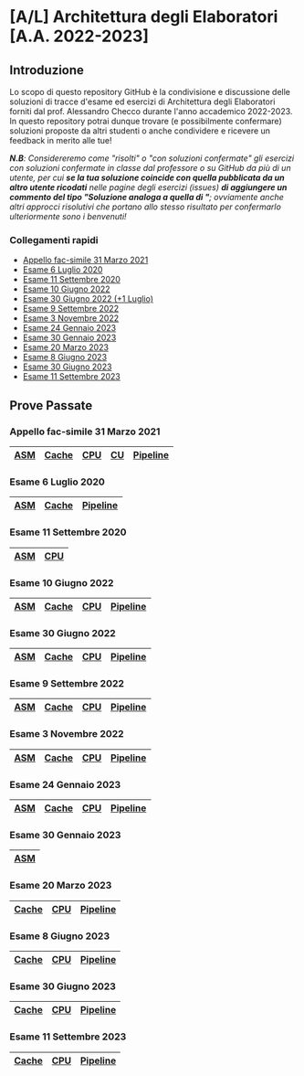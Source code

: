 # [A/L] Architettura degli Elaboratori [A.A. 2022-2023]
## Introduzione
Lo scopo di questo repository GitHub è la condivisione e discussione delle soluzioni di tracce d'esame ed esercizi di Architettura degli Elaboratori forniti dal prof. Alessandro Checco durante l'anno accademico  2022-2023. In questo repository potrai dunque trovare (e possibilmente confermare) soluzioni proposte da altri studenti o anche condividere e ricevere un feedback in merito alle tue!

_**N.B**: Considereremo come "risolti" o "con soluzioni confermate" gli esercizi con soluzioni confermate in classe dal professore o su GitHub da più di un utente, per cui **se la tua soluzione coincide con quella pubblicata da un altro utente ricodati** nelle pagine degli esercizi (issues) **di aggiungere un commento del tipo "Soluzione analoga a quella di <nome>"**; ovviamente anche altri approcci risolutivi che portano allo stesso risultato per confermarlo ulteriormente sono i benvenuti!_

### Collegamenti rapidi
  - [Appello fac-simile 31 Marzo 2021](#appello-fac-simile-31-marzo-2021)
  - [Esame 6 Luglio 2020](#esame-6-luglio-2020)
  - [Esame 11 Settembre 2020](#esame-11-settembre-2020)
  - [Esame 10 Giugno 2022](#esame-10-giugno-2022)
  - [Esame 30 Giugno 2022 (+1 Luglio)](#esame-30-giugno-2022)
  - [Esame 9 Settembre 2022](#esame-9-settembre-2022)
  - [Esame 3 Novembre 2022](#esame-3-novembre-2022)
  - [Esame 24 Gennaio 2023](#esame-24-gennaio-2023)
  - [Esame 30 Gennaio 2023](#esame-30-gennaio-2023)
  - [Esame 20 Marzo 2023](#esame-20-marzo-2023)
  - [Esame 8 Giugno 2023](#esame-8-giugno-2023)
  - [Esame 30 Giugno 2023](#esame-30-giugno-2023)
  - [Esame 11 Settembre 2023](#esame-11-settembre-2023)

## Prove Passate  
  
### Appello fac-simile 31 Marzo 2021
|[ASM](../../issues/23)|[Cache](../../issues/24)|[CPU](../../issues/25)|[CU](../../issues/26)|[Pipeline](../../issues/27)|
|---|---|---|---|---|

### Esame 6 Luglio 2020
|[ASM](../../issues/1)|[Cache](../../issues/2)|[Pipeline](../../issues/3)|
|---|---|---|
  
### Esame 11 Settembre 2020
|[ASM](../../issues/4) |[CPU](../../issues/5)|
|---|---|
  
### Esame 10 Giugno 2022
|[ASM](../../issues/18)|[Cache](../../issues/6)|[CPU](../../issues/7)|[Pipeline](../../issues/8)|
|---|---|---|---|
  
### Esame 30 Giugno 2022
|[ASM](../../issues/19)|[Cache](../../issues/32)|[CPU](../../issues/33)|[Pipeline](../../issues/34)|
|---|---|---|---|
  
### Esame 9 Settembre 2022
|[ASM](../../issues/28)|[Cache](../../issues/29)|[CPU](../../issues/30)|[Pipeline](../../issues/31)|
|---|---|---|---|
  
### Esame 3 Novembre 2022
|[ASM](../../issues/22)|[Cache](../../issues/9)|[CPU](../../issues/10)|[Pipeline](../../issues/11)|
|---|---|---|---|
  
### Esame 24 Gennaio 2023
|[ASM](../../issues/20)|[Cache](../../issues/12)|[CPU](../../issues/13)|[Pipeline](../../issues/14)|
|---|---|---|---|
  
### Esame 30 Gennaio 2023
|[ASM](../../issues/21)|
|---|
  
### Esame 20 Marzo 2023
|[Cache](../../issues/15)|[CPU](../../issues/16)|[Pipeline](../../issues/17)|
|---|---|---|

### Esame 8 Giugno 2023
|[Cache](../../issues/35)|[CPU](../../issues/36)|[Pipeline](../../issues/37)|
|---|---|---|

### Esame 30 Giugno 2023
|[Cache](../../issues/38)|[CPU](../../issues/39)|[Pipeline](../../issues/40)|
|---|---|---|

### Esame 11 Settembre 2023
|[Cache](../../issues/41)|[CPU](../../issues/42)|[Pipeline](../../issues/43)|
|---|---|---|
